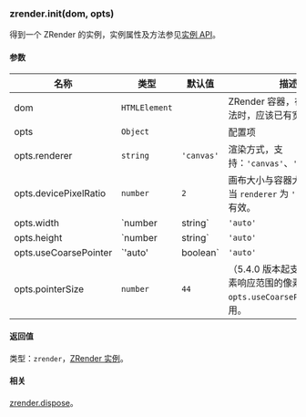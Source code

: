 ---
---

### zrender.init(dom, opts)

得到一个 ZRender 的实例，实例属性及方法参见[实例 API](#zrender-instance-api)。

#### 参数

|名称|类型|默认值|描述|
|---|---|---|---|
| dom                  | `HTMLElement`    |          | ZRender 容器，在调用该方法时，应该已有宽度和高度。 |
| opts                 | `Object`         |          | 配置项 |
| opts.renderer        | `string`         | `'canvas'` | 渲染方式，支持：`'canvas'`、`'svg'`、`'vml'` |
| opts.devicePixelRatio| `number`         | `2`        | 画布大小与容器大小之比，仅当 `renderer` 为 `'canvas'` 时有效。 |
| opts.width           | `number|string` | `'auto'`   | 画布宽度，设为 `'auto'` 则根据 `devicePixelRatio` 与容器宽度自动计算。 |
| opts.height          | `number|string` | `'auto'`   | 画布高度，设为 `'auto'` 则根据 `devicePixelRatio` 与容器高度自动计算。 |
| opts.useCoarsePointer| `'auto'|boolean` | `'auto'`   | （5.4.0 版本起支持）是否扩大可点击元素的响应范围。`'auto'` 表示对移动设备开启；`true` 表示总是开启；`false` 表示总是不开启。 |
| opts.pointerSize     | `number` | `44`  | （5.4.0 版本起支持）扩大元素响应范围的像素大小，配合 `opts.useCoarsePointer` 使用。 |

#### 返回值

类型：`zrender`，[ZRender 实例](#zrender-instance-api)。

#### 相关

[zrender.dispose](#zrenderdisposezr)。

